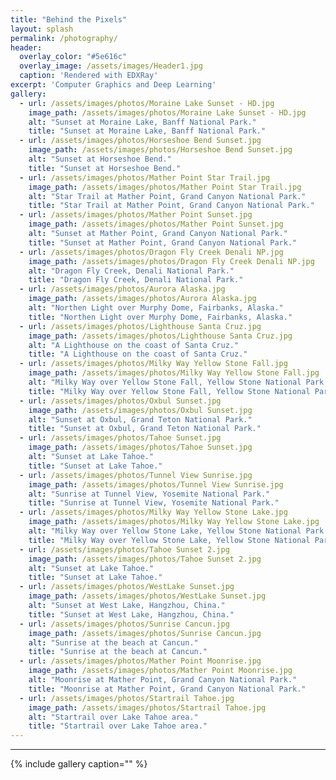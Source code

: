 ```yaml
---
title: "Behind the Pixels"
layout: splash
permalink: /photography/
header:
  overlay_color: "#5e616c"
  overlay_image: /assets/images/Header1.jpg
  caption: 'Rendered with EDXRay'
excerpt: 'Computer Graphics and Deep Learning'
gallery:
  - url: /assets/images/photos/Moraine Lake Sunset - HD.jpg
    image_path: /assets/images/photos/Moraine Lake Sunset - HD.jpg
    alt: "Sunset at Moraine Lake, Banff National Park."
    title: "Sunset at Moraine Lake, Banff National Park."
  - url: /assets/images/photos/Horseshoe Bend Sunset.jpg
    image_path: /assets/images/photos/Horseshoe Bend Sunset.jpg
    alt: "Sunset at Horseshoe Bend."
    title: "Sunset at Horseshoe Bend."
  - url: /assets/images/photos/Mather Point Star Trail.jpg
    image_path: /assets/images/photos/Mather Point Star Trail.jpg
    alt: "Star Trail at Mather Point, Grand Canyon National Park."
    title: "Star Trail at Mather Point, Grand Canyon National Park."
  - url: /assets/images/photos/Mather Point Sunset.jpg
    image_path: /assets/images/photos/Mather Point Sunset.jpg
    alt: "Sunset at Mather Point, Grand Canyon National Park."
    title: "Sunset at Mather Point, Grand Canyon National Park."
  - url: /assets/images/photos/Dragon Fly Creek Denali NP.jpg
    image_path: /assets/images/photos/Dragon Fly Creek Denali NP.jpg
    alt: "Dragon Fly Creek, Denali National Park."
    title: "Dragon Fly Creek, Denali National Park."
  - url: /assets/images/photos/Aurora Alaska.jpg
    image_path: /assets/images/photos/Aurora Alaska.jpg
    alt: "Northen Light over Murphy Dome, Fairbanks, Alaska."
    title: "Northen Light over Murphy Dome, Fairbanks, Alaska."
  - url: /assets/images/photos/Lighthouse Santa Cruz.jpg
    image_path: /assets/images/photos/Lighthouse Santa Cruz.jpg
    alt: "A Lighthouse on the coast of Santa Cruz."
    title: "A Lighthouse on the coast of Santa Cruz."
  - url: /assets/images/photos/Milky Way Yellow Stone Fall.jpg
    image_path: /assets/images/photos/Milky Way Yellow Stone Fall.jpg
    alt: "Milky Way over Yellow Stone Fall, Yellow Stone National Park."
    title: "Milky Way over Yellow Stone Fall, Yellow Stone National Park."
  - url: /assets/images/photos/Oxbul Sunset.jpg
    image_path: /assets/images/photos/Oxbul Sunset.jpg
    alt: "Sunset at Oxbul, Grand Teton National Park."
    title: "Sunset at Oxbul, Grand Teton National Park."
  - url: /assets/images/photos/Tahoe Sunset.jpg
    image_path: /assets/images/photos/Tahoe Sunset.jpg
    alt: "Sunset at Lake Tahoe."
    title: "Sunset at Lake Tahoe."
  - url: /assets/images/photos/Tunnel View Sunrise.jpg
    image_path: /assets/images/photos/Tunnel View Sunrise.jpg
    alt: "Sunrise at Tunnel View, Yosemite National Park."
    title: "Sunrise at Tunnel View, Yosemite National Park."
  - url: /assets/images/photos/Milky Way Yellow Stone Lake.jpg
    image_path: /assets/images/photos/Milky Way Yellow Stone Lake.jpg
    alt: "Milky Way over Yellow Stone Lake, Yellow Stone National Park."
    title: "Milky Way over Yellow Stone Lake, Yellow Stone National Park."
  - url: /assets/images/photos/Tahoe Sunset 2.jpg
    image_path: /assets/images/photos/Tahoe Sunset 2.jpg
    alt: "Sunset at Lake Tahoe."
    title: "Sunset at Lake Tahoe."
  - url: /assets/images/photos/WestLake Sunset.jpg
    image_path: /assets/images/photos/WestLake Sunset.jpg
    alt: "Sunset at West Lake, Hangzhou, China."
    title: "Sunset at West Lake, Hangzhou, China."
  - url: /assets/images/photos/Sunrise Cancun.jpg
    image_path: /assets/images/photos/Sunrise Cancun.jpg
    alt: "Sunrise at the beach at Cancun."
    title: "Sunrise at the beach at Cancun."
  - url: /assets/images/photos/Mather Point Moonrise.jpg
    image_path: /assets/images/photos/Mather Point Moonrise.jpg
    alt: "Moonrise at Mather Point, Grand Canyon National Park."
    title: "Moonrise at Mather Point, Grand Canyon National Park."
  - url: /assets/images/photos/Startrail Tahoe.jpg
    image_path: /assets/images/photos/Startrail Tahoe.jpg
    alt: "Startrail over Lake Tahoe area."
    title: "Startrail over Lake Tahoe area."
---
```


---

{% include gallery caption="" %}